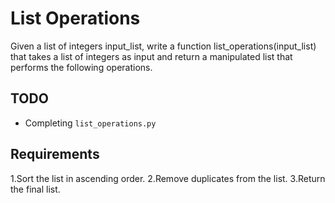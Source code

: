  # List Operations

Given a list of integers input_list, write a function list_operations(input_list) that takes a list of integers as input and return a manipulated list that performs the following operations.

## TODO

- Completing `list_operations.py`

## Requirements

1.Sort the list in ascending order.
2.Remove duplicates from the list.
3.Return the final list.

